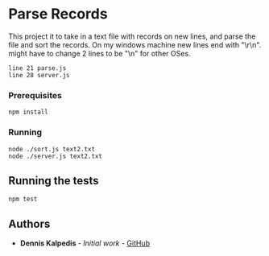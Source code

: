 # Parse Records

This project it to take in a text file with records on new lines, and parse the file and sort the records.
On my windows machine new lines end with "\r\n". might have to change 2 lines to be "\n" for other OSes.
```
line 21 parse.js
line 28 server.js
```

### Prerequisites

```
npm install
```

### Running

```
node ./sort.js text2.txt
node ./server.js text2.txt
```

## Running the tests

```
npm test
```

## Authors

* **Dennis Kalpedis** - *Initial work* - [GitHub](https://github.com/denniskalpedis/)

